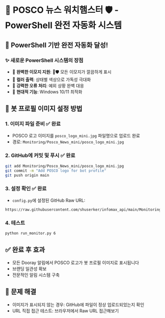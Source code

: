 # 🐹 POSCO 뉴스 워치햄스터 🛡️ - PowerShell 완전 자동화 시스템

## 🚀 **PowerShell 기반 완전 자동화 달성!**

### **✨ 새로운 PowerShell 시스템의 장점**
- 🎨 **완벽한 이모지 지원**: 🐹🛡️ 모든 이모지가 깔끔하게 표시
- 🌈 **컬러 출력**: 상태별 색상으로 가독성 극대화  
- 🔧 **강력한 오류 처리**: 예외 상황 완벽 대응
- 🚀 **현대적 기능**: Windows 10/11 최적화

## 🎨 봇 프로필 이미지 설정 방법

### 1. 이미지 파일 준비 ✅ 완료
- POSCO 로고 이미지를 `posco_logo_mini.jpg` 파일명으로 업로드 완료
- 경로: `Monitoring/Posco_News_mini/posco_logo_mini.jpg`

### 2. GitHub에 커밋 및 푸시 ✅ 완료
```bash
git add Monitoring/Posco_News_mini/posco_logo_mini.jpg
git commit -m "Add POSCO logo for bot profile"
git push origin main
```

### 3. 설정 확인 ✅ 완료
- `config.py`에 설정된 GitHub Raw URL:
```
https://raw.githubusercontent.com/shuserker/infomax_api/main/Monitoring/Posco_News_mini/posco_logo_mini.jpg
```

### 4. 테스트
```bash
python run_monitor.py 6
```

## ✅ 완료 후 효과
- 모든 Dooray 알림에서 POSCO 로고가 봇 프로필 이미지로 표시됩니다
- 브랜딩 일관성 확보
- 전문적인 알림 시스템 구축

## 🔧 문제 해결
- 이미지가 표시되지 않는 경우: GitHub에 파일이 정상 업로드되었는지 확인
- URL 직접 접근 테스트: 브라우저에서 Raw URL 접근해보기